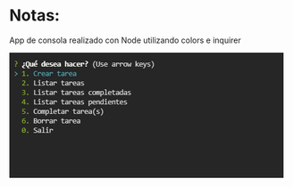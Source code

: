 # Notas: 
App de consola realizado con Node utilizando colors e inquirer

![alt text](./images/preview.gif)
